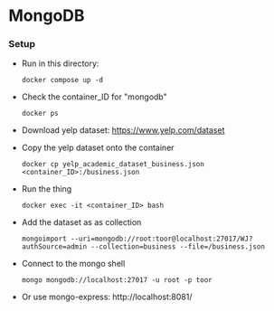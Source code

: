 # MongoDB

### Setup
- Run in this directory:
    ```
    docker compose up -d
    ```

- Check the container_ID for "mongodb"
    ```
    docker ps
    ```

- Download yelp dataset: https://www.yelp.com/dataset
- Copy the yelp dataset onto the container
    ```
    docker cp yelp_academic_dataset_business.json <container_ID>:/business.json
    ```

- Run the thing
    ```
    docker exec -it <container_ID> bash
    ```

- Add the dataset as as collection
    ```
    mongoimport --uri=mongodb://root:toor@localhost:27017/WJ?authSource=admin --collection=business --file=/business.json
    ```

- Connect to the mongo shell
    ```
    mongo mongodb://localhost:27017 -u root -p toor
    ```

- Or use mongo-express: http://localhost:8081/